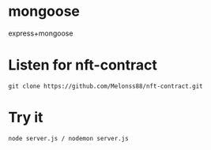 # mongoose
express+mongoose    

# Listen for nft-contract
```
git clone https://github.com/Melonss88/nft-contract.git
```

# Try it 
```
node server.js / nodemon server.js
```